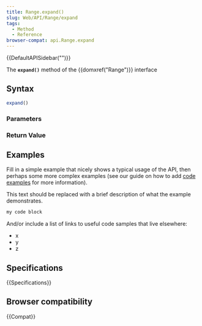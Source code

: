 ```yaml
---
title: Range.expand()
slug: Web/API/Range/expand
tags:
  - Method
  - Reference
browser-compat: api.Range.expand
---
```

{{DefaultAPISidebar("")}}

The **`expand()`** method of the {{domxref("Range")}} interface 

## Syntax

```js
expand()
```

### Parameters



### Return Value



## Examples

Fill in a simple example that nicely shows a typical usage of the API, then perhaps some more complex examples (see our guide on how to add [code examples](/en-US/docs/MDN/Contribute/Structures/Code_examples) for more information).

This text should be replaced with a brief description of what the example demonstrates.

```js
my code block
```

And/or include a list of links to useful code samples that live elsewhere:

*   x
*   y
*   z

## Specifications

{{Specifications}}

## Browser compatibility

{{Compat}}

